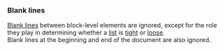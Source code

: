 ### Blank lines

[Blank lines](https://github.github.com/gfm/#blank-lines) between block-level elements are ignored, except for the role they play in determining whether a [list](https://github.github.com/gfm/#list) is [tight](https://github.github.com/gfm/#tight) or [loose](https://github.github.com/gfm/#loose).  
Blank lines at the beginning and end of the document are also ignored.  
<Example :index="197"/>
